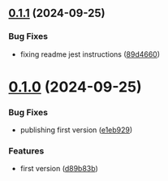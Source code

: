 ## [0.1.1](https://github.com/codibre/tsconfig-paths-hook/compare/v0.1.0...v0.1.1) (2024-09-25)


### Bug Fixes

* fixing readme jest instructions ([89d4660](https://github.com/codibre/tsconfig-paths-hook/commit/89d46603ef5441fdbbdb30a9da500922de8f14fc))

# [0.1.0](https://github.com/codibre/tsconfig-paths-hook/compare/v0.0.0...v0.1.0) (2024-09-25)


### Bug Fixes

* publishing first version ([e1eb929](https://github.com/codibre/tsconfig-paths-hook/commit/e1eb9299c4bf0d1de3f917058b5ed1bfb2a6d387))


### Features

* first version ([d89b83b](https://github.com/codibre/tsconfig-paths-hook/commit/d89b83b6dfbe90596149428d9a56a1960c06beaa))
